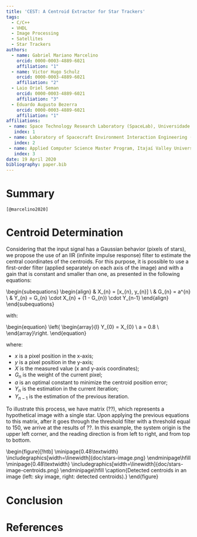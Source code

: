 ```yaml
---
title: 'CEST: A Centroid Extractor for Star Trackers'
tags:
  - C/C++
  - VHDL
  - Image Processing
  - Satellites
  - Star Trackers
authors:
  - name: Gabriel Mariano Marcelino
    orcid: 0000-0003-4889-6021
    affiliation: "1"
  - name: Victor Hugo Schulz
    orcid: 0000-0003-4889-6021
    affiliation: "2"
  - Laio Oriel Seman
    orcid: 0000-0003-4889-6021
    affiliation: "3"
  - Eduardo Augusto Bezerra
    orcid: 0000-0003-4889-6021
    affiliation: "1"
affiliations:
 - name: Space Technology Research Laboratory (SpaceLab), Universidade Federal de Santa Catarina
   index: 1
 - name: Laboratory of Spacecraft Environment Interaction Engineering (LaSEINE), Kyushu Institute of Technology
   index: 2
 - name: Applied Computer Science Master Program, Itajaí Valley University (UNIVALI)
   index: 3
date: 19 April 2020
bibliography: paper.bib
---
```


# Summary

`[@marcelino2020]`


# Centroid Determination

Considering that the input signal has a Gaussian behavior (pixels of stars), we propose the use of an IIR (infinite impulse response) filter to estimate the central coordinates of the centroids. For this purpose, it is possible to use a first-order filter (applied separately on each axis of the image) and with a gain that is constant and smaller than one, as presented in the following equations:

\begin{subequations}
    \begin{align}
        & X_{n} = [x_{n}, y_{n}] \\
        & G_{n} = a^{n} \\
        & Y_{n} = G_{n} \cdot X_{n} + (1 - G_{n}) \cdot Y_{n-1}
    \end{align}
\end{subequations}

with:

\begin{equation}
    \left\{ \begin{array}{l}
        Y_{0} = X_{0} \\
        a = 0.8 \\
    \end{array}\right.
\end{equation}

where:

* $x$ is a pixel position in the x-axis;
* $y$ is a pixel position in the y-axis;
* $X$ is the measured value (x and y-axis coordinates);
* $G_{n}$ is the weight of the current pixel;
* $a$ is an optimal constant to minimize the centroid position error;
* $Y_{n}$ is the estimation in the current iteration;
* $Y_{n−1}$ is the estimation of the previous iteration.

To illustrate this process, we have matrix (??), which represents a hypothetical image with a single star. Upon applying the previous equations to this matrix, after it goes through the threshold filter with a threshold equal to 150, we arrive at the results of ??. In this example, the system origin is the upper left corner, and the reading direction is from left to right, and from top to bottom.

\begin{figure}[!htb]
    \minipage{0.48\textwidth}
        \includegraphics[width=\linewidth]{doc/stars-image.png}
    \endminipage\hfill
    \minipage{0.48\textwidth}
        \includegraphics[width=\linewidth]{doc/stars-image-centroids.png}
    \endminipage\hfill
    \caption{Detected centroids in an image (left: sky image, right: detected centroids).}
\end{figure}

# Conclusion

# References
